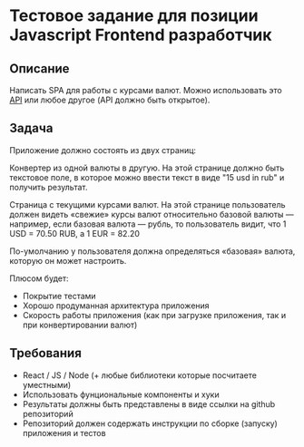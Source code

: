 # Тестовое задание для позиции Javascript Frontend разработчик

## Описание

Написать SPA для работы с курсами валют. Можно использовать это
[API](https://github.com/fawazahmed0/currency-api) или любое другое (API должно
быть открытое).

## Задача

Приложение должно состоять из двух страниц:

Конвертер из одной валюты в другую. На этой странице должно быть текстовое
поле, в которое можно ввести текст в виде "15 usd in rub" и получить результат.

Страница с текущими курсами валют. На этой странице пользователь должен видеть
«свежие» курсы валют относительно базовой валюты — например, если базовая
валюта — рубль, то пользователь видит, что 1 USD = 70.50 RUB, а 1 EUR = 82.20

По-умолчанию у пользователя должна определяться «базовая» валюта, которую он
может настроить.

Плюсом будет:

* Покрытие тестами
* Хорошо продуманная архитектура приложения
* Скорость работы приложения (как при загрузке приложения, так и при конвертировании валют)

## Требования

* React / JS / Node (+ любые библиотеки которые посчитаете уместными)
* Использовать фунциональные компоненты и хуки
* Результаты должны быть представлены в виде ссылки на github репозиторий
* Репозиторий должен содержать инструкции по сборке (запуску) приложения и тестов
